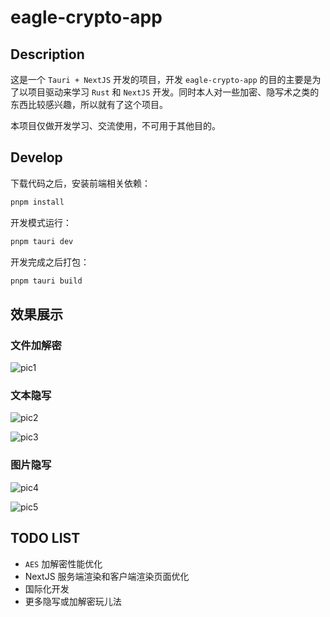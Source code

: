 # eagle-crypto-app

## Description

这是一个 `Tauri + NextJS` 开发的项目，开发 `eagle-crypto-app` 的目的主要是为了以项目驱动来学习 `Rust` 和 `NextJS` 开发。同时本人对一些加密、隐写术之类的东西比较感兴趣，所以就有了这个项目。

本项目仅做开发学习、交流使用，不可用于其他目的。

## Develop

下载代码之后，安装前端相关依赖：

```bash
pnpm install
```

开发模式运行：

```bash
pnpm tauri dev
```

开发完成之后打包：

```bash
pnpm tauri build
```

## 效果展示

### 文件加解密

![pic1](https://fastly.jsdelivr.net/gh/EagleClark/cdn@0.0.4/pictures/pic1.jpg)

### 文本隐写

![pic2](https://fastly.jsdelivr.net/gh/EagleClark/cdn@0.0.4/pictures/pic2.jpg)

![pic3](https://fastly.jsdelivr.net/gh/EagleClark/cdn@0.0.4/pictures/pic3.jpg)

### 图片隐写

![pic4](https://fastly.jsdelivr.net/gh/EagleClark/cdn@0.0.4/pictures/pic4.jpg)

![pic5](https://fastly.jsdelivr.net/gh/EagleClark/cdn@0.0.4/pictures/pic5.jpg)

## TODO LIST

- `AES` 加解密性能优化
- NextJS 服务端渲染和客户端渲染页面优化
- 国际化开发
- 更多隐写或加解密玩儿法
